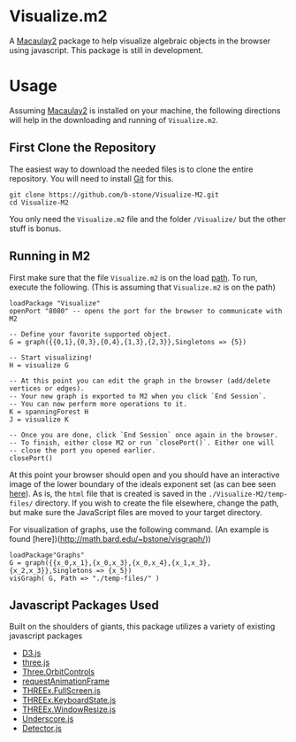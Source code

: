 Visualize.m2
========

A [Macaulay2](https://github.com/Macaulay2/M2) package to help visualize algebraic objects in the browser using javascript. This package is still in development.

Usage
=====

Assuming [Macaulay2](https://github.com/Macaulay2/M2) is installed on your machine, the following directions will help in the downloading and running of `Visualize.m2`.


First Clone the Repository
------

The easiest way to download the needed files is to clone the entire repository. You will need to install [Git](https://help.github.com/articles/set-up-git) for this.

```
git clone https://github.com/b-stone/Visualize-M2.git
cd Visualize-M2
```

You only need the `Visualize.m2` file and the folder `/Visualize/` but the other stuff is bonus. 


Running in M2
----

First make sure that the file `Visualize.m2` is on the load [path](http://www.math.uiuc.edu/Macaulay2/doc/Macaulay2-1.6/share/doc/Macaulay2/Macaulay2Doc/html/_path.html). To run, execute the following. (This is assuming that `Visualize.m2` is on the path)

```
loadPackage "Visualize"
openPort "8080" -- opens the port for the browser to communicate with M2

-- Define your favorite supported object. 
G = graph({{0,1},{0,3},{0,4},{1,3},{2,3}},Singletons => {5}) 

-- Start visualizing! 
H = visualize G

-- At this point you can edit the graph in the browser (add/delete vertices or edges). 
-- Your new graph is exported to M2 when you click `End Session`.
-- You can now perform more operations to it.
K = spanningForest H
J = visualize K

-- Once you are done, click `End Session` once again in the browser.
-- To finish, either close M2 or run `closePort()`. Either one will
-- close the port you opened earlier.
closePort()
```


At this point your browser should open and you should have an interactive image of the lower boundary of the ideals exponent set (as can bee seen [here](http://math.bard.edu/bstone/visideal/)). As is, the `html` file that is created is saved in the `./Visualize-M2/temp-files/` directory. If you wish to create the file elsewhere, change the path, but make sure the JavaScript files are moved to your target directory.

For visualization of graphs, use the following command. (An example is found [here])(http://math.bard.edu/~bstone/visgraph/))

```
loadPackage"Graphs"
G = graph({{x_0,x_1},{x_0,x_3},{x_0,x_4},{x_1,x_3},{x_2,x_3}},Singletons => {x_5})
visGraph( G, Path => "./temp-files/" )
```


Javascript Packages Used
----

Built on the shoulders of giants, this package utilizes a variety of existing javascript packages

* [D3.js](http://d3js.org/)
* [three.js](http://threejs.org/)
* [Three.OrbitControls](https://gist.github.com/mrflix/8351020)
* [requestAnimationFrame](http://www.paulirish.com/2011/requestanimationframe-for-smart-animating/)
* [THREEx.FullScreen.js](http://learningthreejs.com/data/THREEx/docs/THREEx.FullScreen.html)
* [THREEx.KeyboardState.js](http://learningthreejs.com/data/THREEx/docs/THREEx.KeyboardState.html)
* [THREEx.WindowResize.js](https://github.com/jeromeetienne/threex.windowresize)
* [Underscore.js](http://underscorejs.org/)
* [Detector.js](https://code.google.com/p/webgl-globe/source/browse/globe/Three/Detector.js?r=167cd00544424b26d90f76d56ea22d53aa02bb1a)


